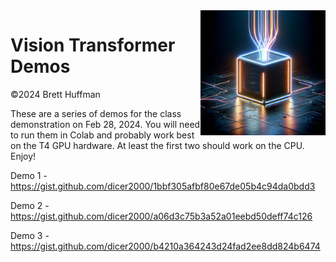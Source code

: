 

<img src="./VTView.png" alt="ViT" width="200" align="right" />

# Vision Transformer Demos

©2024 Brett Huffman

These are a series of demos for the class demonstration on Feb 28, 2024.  You will need to run them in Colab and probably work best on the T4 GPU hardware.  At least the first two should work on the CPU.  Enjoy!




Demo 1 - https://gist.github.com/dicer2000/1bbf305afbf80e67de05b4c94da0bdd3

Demo 2 - https://gist.github.com/dicer2000/a06d3c75b3a52a01eebd50deff74c126

Demo 3 - https://gist.github.com/dicer2000/b4210a364243d24fad2ee8dd824b6474
